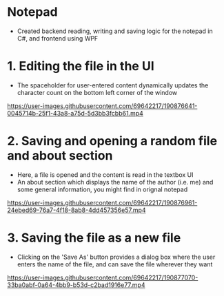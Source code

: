 # Notepad
- Created backend reading, writing and saving logic for the notepad in C#, and frontend using WPF

# 1. Editing the file in the UI
- The spaceholder for user-entered content dynamically updates the character count on the bottom left corner of the window

https://user-images.githubusercontent.com/69642217/190876641-0045714b-25f1-43a8-a75d-5d3bb3fcbb61.mp4

# 2. Saving and opening a random file and about section
- Here, a file is opened and the content is read in the textbox UI
- An about section which displays the name of the author (i.e. me) and some general information, you might find in orignal notepad

https://user-images.githubusercontent.com/69642217/190876961-24ebed69-76a7-4f18-8ab8-4dd457356e57.mp4

# 3. Saving the file as a new file
- Clicking on the 'Save As' button provides a dialog box where the user enters the name of the file, and can save the file wherever they want

https://user-images.githubusercontent.com/69642217/190877070-33ba0abf-0a64-4bb9-b53d-c2bad1916e77.mp4

